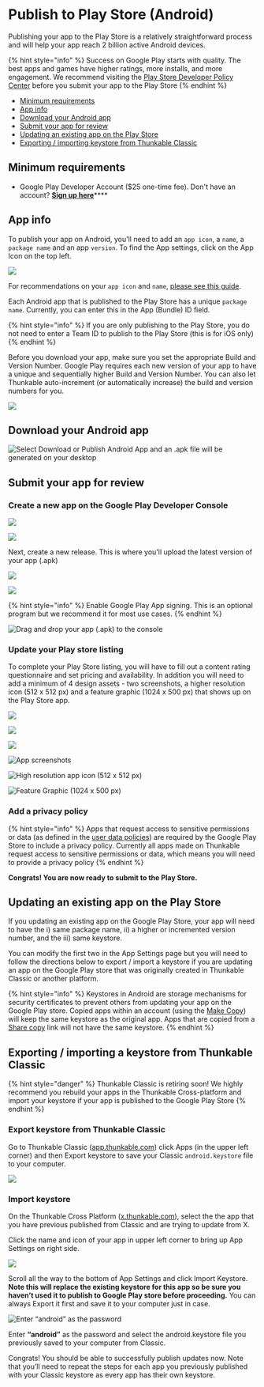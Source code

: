 # Publish to Play Store \(Android\)

Publishing your app to the Play Store is a relatively straightforward process and will help your app reach 2 billion active Android devices.

{% hint style="info" %}
Success on Google Play starts with quality. The best apps and games have higher ratings, more installs, and more engagement. We recommend visiting the [Play Store Developer Policy Center](https://play.google.com/about/developer-content-policy/#!?modal_active=none) before you submit your app to the Play Store
{% endhint %}

* [Minimum requirements](publish-to-play-store-android.md#minimum-requirements)
* [App info](publish-to-play-store-android.md#app-info)
* [Download your Android app](publish-to-play-store-android.md#download-your-android-app)
* [Submit your app for review](publish-to-play-store-android.md#submit-your-app-for-review)
* [Updating an existing app on the Play Store](publish-to-play-store-android.md#updating-an-existing-app-on-the-play-store)
* [Exporting / importing keystore from Thunkable Classic](publish-to-play-store-android.md#exporting-importing-a-keystore-from-thunkable-classic)

## Minimum requirements

* Google Play Developer Account \($25 one-time fee\). Don't have an account? [**Sign up here**](https://play.google.com/apps/publish/signup/)\*\*\*\*

## App info

To publish your app on Android, you'll need to add an `app icon`, a `name`, a `package name` and an app `version`. To find the App settings, click on the App Icon on the top left.

![](.gitbook/assets/ezgif.com-video-to-gif-31%20%281%29.gif)

For recommendations on your `app icon` and `name`, [please see this guide](projects/settings.md).

Each Android app that is published to the Play Store has a unique `package name`. Currently, you can enter this in the App \(Bundle\) ID field.

{% hint style="info" %}
If you are only publishing to the Play Store, you do not need to enter a Team ID to publish to the Play Store \(this is for iOS only\)
{% endhint %}

Before you download your app, make sure you set the appropriate Build and Version Number. Google Play requires each new version of your app to have a unique and sequentially higher Build and Version Number. You can also let Thunkable auto-increment \(or automatically increase\) the build and version numbers for you.

![](.gitbook/assets/thunkable-documentation-exhibits-94.png)

## Download your Android app

![Select Download or Publish Android App and an .apk file will be generated on your desktop](.gitbook/assets/thunkable-documentation-exhibits-95.png)

## Submit your app for review

### Create a new app on the Google Play Developer Console

![](.gitbook/assets/thunkable-documentation-exhibits-98.png)

![](.gitbook/assets/thunkable-documentation-exhibits-99.png)

Next, create a new release. This is where you'll upload the latest version of your app \(.apk\)

![](.gitbook/assets/thunkable-documentation-exhibits-96%20%281%29.png)

![](.gitbook/assets/thunkable-documentation-exhibits-97.png)

{% hint style="info" %}
Enable Google Play App signing. This is an optional program but we recommend it for most use cases.
{% endhint %}

![Drag and drop your app \(.apk\) to the console](.gitbook/assets/thunkable-documentation-exhibits-100%20%281%29.png)

### Update your Play store listing

To complete your Play Store listing, you will have to fill out a content rating questionnaire and set pricing and availability. In addition you will need to add a minimum of 4 design assets - two screenshots, a higher resolution icon \(512 x 512 px\) and a feature graphic \(1024 x 500 px\) that shows up on the Play Store app.

![](blob:https://docs.thunkable.com/fb130b9d-e9ee-4ef9-86d8-e265361e07b2)

![](.gitbook/assets/thunkable-documentation-exhibits-94%20%281%29.png)

![](.gitbook/assets/thunkable-background-image-1080-x-1920-px-11.png)

![App screenshots](.gitbook/assets/thunkable-background-image-1080-x-1920-px-12%20%281%29.png)

![High resolution app icon \(512 x 512 px\)](.gitbook/assets/d-icon-dark.png)

![Feature Graphic \(1024 x 500 px\)](.gitbook/assets/webp.net-resizeimage-11.png)

### Add a privacy policy

{% hint style="info" %}
Apps that request access to sensitive permissions or data \(as defined in the [user data policies](https://play.google.com/about/privacy-security-deception/user-data/)\) are required by the Google Play Store to include a privacy policy. Currently all apps made on Thunkable request access to sensitive permissions or data, which means you will need to provide a privacy policy
{% endhint %}

**Congrats! You are now ready to submit to the Play Store.**

## **Updating an existing app on the Play Store**

If you updating an existing app on the Google Play Store, your app will need to have the i\) same package name, ii\) a higher or incremented version number, and the iii\) same keystore. 

You can modify the first two in the App Settings page but you will need to follow the directions below to export / import a keystore if you are updating an app on the Google Play store that was originally created in Thunkable Classic or another platform. 

{% hint style="info" %}
Keystores in Android are storage mechanisms for security certificates to prevent others from updating your app on the Google Play store. Copied apps within an account \(using the [Make Copy](make-copy.md)\) will keep the same keystore as the original app. Apps that are copied from a [Share copy](share-1.md#share-a-fully-editable-copy-of-your-app-project) link will not have the same keystore. 
{% endhint %}

## Exporting / importing a keystore from Thunkable Classic

{% hint style="danger" %}
Thunkable Classic is retiring soon!  We highly recommend you rebuild your apps in the Thunkable Cross-platform and import your keystore if your app is published to the Google Play Store
{% endhint %}

### Export keystore from Thunkable Classic

Go to Thunkable Classic \([app.thunkable.com](http://app.thunkable.com/)\) click Apps \(in the upper left corner\) and then Export keystore to save your Classic `android.keystore` file to your computer.

![](.gitbook/assets/screen-shot-2019-09-10-at-11.00.05-am.png)

### Import keystore

On the Thunkable Cross Platform \([x.thunkable.com](http://x.thunkable.com/)\), select the the app that you have previous published from Classic and are trying to update from X.

Click the name and icon of your app in upper left corner to bring up App Settings on right side.

![](.gitbook/assets/screen-shot-2019-09-10-at-11.11.22-am.png)

Scroll all the way to the bottom of App Settings and click Import Keystore. **Note this will replace the existing keystore for this app so be sure you haven’t used it to publish to Google Play store before proceeding.** You can always Export it first and save it to your computer just in case.

![Enter &#x201C;android&#x201D; as the password](.gitbook/assets/screen-shot-2019-09-10-at-11.11.34-am.png)

Enter **“android”** as the password and select the android.keystore file you previously saved to your computer from Classic.

Congrats! You should be able to successfully publish updates now. Note that you’ll need to repeat the steps for each app you previously published with your Classic keystore as every app has their own keystore.



